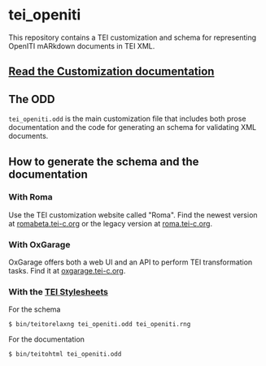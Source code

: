 # tei_openiti

This repository contains a TEI customization and schema for representing OpenITI mARkdown documents in TEI XML.

## [Read the Customization documentation](https://openiti.github.io/tei_openiti/tei_openiti.html)

## The ODD

`tei_openiti.odd` is the main customization file that includes both prose documentation and the code for generating an schema for validating XML documents.

## How to generate the schema and the documentation

### With Roma
Use the TEI customization website called "Roma". Find the newest version at [romabeta.tei-c.org](https://romabeta.tei-c.org) or the legacy version at [roma.tei-c.org](https://roma.tei-c.org).

### With OxGarage
OxGarage offers both a web UI and an API to perform TEI transformation tasks. Find it at [oxgarage.tei-c.org](oxgarage.tei-c.org).

### With the [TEI Stylesheets](https://github.com/teic/stylesheets)

For the schema
```
$ bin/teitorelaxng tei_openiti.odd tei_openiti.rng
```
For the documentation
```
$ bin/teitohtml tei_openiti.odd
```
